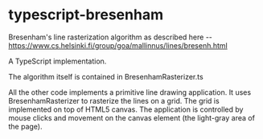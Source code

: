 # typescript-bresenham
Bresenham's line rasterization algorithm as described here -- https://www.cs.helsinki.fi/group/goa/mallinnus/lines/bresenh.html

A TypeScript implementation.

The algorithm itself is contained in BresenhamRasterizer.ts

All the other code implements a primitive line drawing application.
It uses BresenhamRasterizer to rasterize the lines on a grid.
The grid is implemented on top of HTML5 canvas.
The application is controlled by mouse clicks and movement on the canvas element (the light-gray area of the page).
